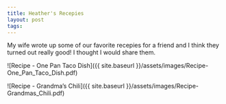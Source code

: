 ```yaml
---
title: Heather's Recepies
layout: post
tags:
---
```


My wife wrote up some of our favorite recepies for a friend and I think they turned out really good! I thought I would share them.


![Recipe - One Pan Taco Dish]({{ site.baseurl }}/assets/images/Recipe-One_Pan_Taco_Dish.pdf)

![Recipe - Grandma’s Chili]({{ site.baseurl }}/assets/images/Recipe-Grandmas_Chili.pdf)
